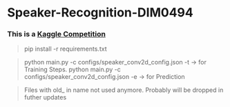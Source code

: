 # Speaker-Recognition-DIM0494


### This is a [Kaggle Competition](https://www.kaggle.com/competitions/speaker-recognition-dim0494)

> pip install -r requirements.txt 

> python main.py -c configs/speaker_conv2d_config.json -t -> for Training Steps.
> python main.py -c configs/speaker_conv2d_config.json -e -> for Prediction

> Files with old_ in name not used anymore. Probably will be dropped in futher updates


